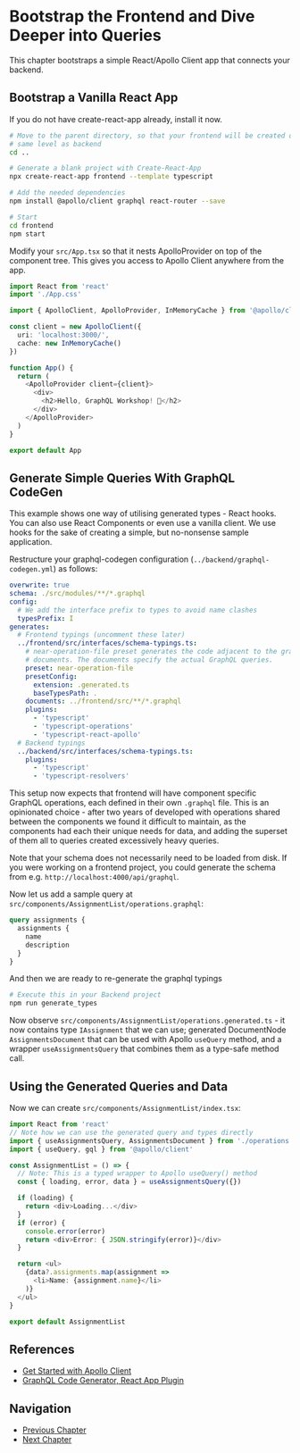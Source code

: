 # Bootstrap the Frontend and Dive Deeper into Queries

This chapter bootstraps a simple React/Apollo Client app that connects your backend.

## Bootstrap a Vanilla React App

If you do not have create-react-app already, install it now.

```sh
# Move to the parent directory, so that your frontend will be created on the
# same level as backend
cd ..

# Generate a blank project with Create-React-App
npx create-react-app frontend --template typescript

# Add the needed dependencies
npm install @apollo/client graphql react-router --save

# Start
cd frontend
npm start
```

Modify your `src/App.tsx` so that it nests ApolloProvider on top of the component
tree. This gives you access to Apollo Client anywhere from the app.

```typescript
import React from 'react'
import './App.css'

import { ApolloClient, ApolloProvider, InMemoryCache } from '@apollo/client'

const client = new ApolloClient({
  uri: 'localhost:3000/',
  cache: new InMemoryCache()
})

function App() {
  return (
    <ApolloProvider client={client}>
      <div>
        <h2>Hello, GraphQL Workshop! 🚀</h2>
      </div>
    </ApolloProvider>
  )
}

export default App

```

## Generate Simple Queries With GraphQL CodeGen

This example shows one way of utilising generated types - React hooks. You can also use
React Components or even use a vanilla client. We use hooks for the sake of creating a
simple, but no-nonsense sample application.

Restructure your graphql-codegen configuration (`../backend/graphql-codegen.yml`) as follows:

```yaml
overwrite: true
schema: ./src/modules/**/*.graphql
config:
  # We add the interface prefix to types to avoid name clashes
  typesPrefix: I
generates:
  # Frontend typings (uncomment these later)
  ../frontend/src/interfaces/schema-typings.ts:
    # near-operation-file preset generates the code adjacent to the graphql
    # documents. The documents specify the actual GraphQL queries.
    preset: near-operation-file
    presetConfig:
      extension: .generated.ts
      baseTypesPath: .
    documents: ../frontend/src/**/*.graphql
    plugins:
      - 'typescript'
      - 'typescript-operations'
      - 'typescript-react-apollo'
  # Backend typings
  ../backend/src/interfaces/schema-typings.ts:
    plugins:
      - 'typescript'
      - 'typescript-resolvers'

```

This setup now expects that frontend will have component specific GraphQL operations,
each defined in their own `.graphql` file. This is an opinionated choice - after two
years of developed with operations shared between the components we found it
difficult to maintain, as the components had each their unique needs for data, and
adding the superset of them all to queries created excessively heavy queries.

Note that your schema does not necessarily need to be loaded from disk. If you
were working on a frontend project, you could generate the schema from e.g.
`http://localhost:4000/api/graphql`.

Now let us add a sample query at `src/components/AssignmentList/operations.graphql`:

```graphql
query assignments {
  assignments {
    name
    description
  }
}
```

And then we are ready to re-generate the graphql typings

```sh
# Execute this in your Backend project
npm run generate_types
```

Now observe `src/components/AssignmentList/operations.generated.ts` - it now contains
type `IAssignment` that we can use; generated DocumentNode `AssignmentsDocument` that
can be used with Apollo `useQuery` method, and a wrapper `useAssignmentsQuery` that
combines them as a type-safe method call.

## Using the Generated Queries and Data

Now we can create `src/components/AssignmentList/index.tsx`:

```typescript
import React from 'react'
// Note how we can use the generated query and types directly
import { useAssignmentsQuery, AssignmentsDocument } from './operations.generated'
import { useQuery, gql } from '@apollo/client'

const AssignmentList = () => {
  // Note: This is a typed wrapper to Apollo useQuery() method
  const { loading, error, data } = useAssignmentsQuery({})

  if (loading) {
    return <div>Loading...</div>
  }
  if (error) {
    console.error(error)
    return <div>Error: { JSON.stringify(error)}</div>
  }

  return <ul>
    {data?.assignments.map(assignment =>
      <li>Name: {assignment.name}</li>
    )}
  </ul>
}

export default AssignmentList

```

## References

- [Get Started with Apollo Client](https://www.apollographql.com/docs/react/get-started/)
- [GraphQL Code Generator, React App Plugin](https://graphql-code-generator.com/docs/plugins/typescript-react-apollo)

## Navigation

* [Previous Chapter](4_Refined_Backend.md)
* [Next Chapter](6_Custom_DataTypes_Data_Loaders.md)
